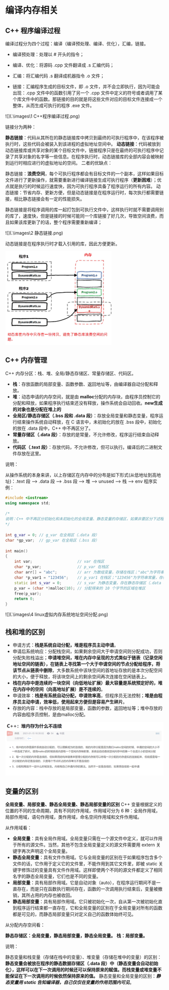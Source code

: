 # 编译内存相关

## C++ 程序编译过程

编译过程分为四个过程：编译（编译预处理、编译、优化），汇编，链接。

- 编译预处理：处理以 # 开头的指令；

- 编译、优化：将源码 .cpp 文件翻译成 .s 汇编代码；

- 汇编：将汇编代码 .s 翻译成机器指令 .o 文件；

- 链接：汇编程序生成的目标文件，即 .o 文件，并不会立即执行，因为可能会出现：.cpp 文件中的函数引用了另一个 .cpp 文件中定义的符号或者调用了某个库文件中的函数。那链接的目的就是将这些文件对应的目标文件连接成一个整体，从而生成可执行的程序 .exe 文件。


![](.\images\1 C++程序编译过程.png)

链接分为两种：

**静态链接**：代码从其所在的静态链接库中拷贝到最终的可执行程序中，在该程序被执行时，这些代码会被装入到该进程的虚拟地址空间中。
**动态链接**：代码被放到动态链接库或共享对象的某个目标文件中，链接程序只是在最终的可执行程序中记录了共享对象的名字等一些信息。在程序执行时，动态链接库的全部内容会被映射到运行时相应进行的虚拟地址的空间。
二者的优缺点：

静态链接：**浪费空间**，每个可执行程序都会有目标文件的一个副本，这样如果目标文件进行了更新操作，就需要重新进行编译链接生成可执行程序（**更新困难**）；优点就是执行的时候运行速度快，因为可执行程序具备了程序运行的所有内容。
动态链接：节省内存、更新方便，但是动态链接是在程序运行时，每次执行都需要链接，相比静态链接会有一定的性能损失。



静态链接是将程序调用的库一起打包到可执行文件中，这样执行时就不需要调用别的库了，速度快，但是链接的时候可能同一个库链接了好几次，导致空间浪费，而且如果该库更新了的话，整个程序需要重新编译；

![](.\images\2 静态链接.png)

动态链接是在程序执行时才载入引用的库，因此方便更新。

<img src=".\images\3 动态链接.png" style="zoom: 33%;" />

## C++ 内存管理

C++ 内存分区：栈、堆、全局/静态存储区、常量存储区、代码区。

- **栈**：存放函数的局部变量、函数参数、返回地址等，由编译器自动分配和释放。
- **堆**：动态申请的内存空间，就是由 **malloc**分配的内存块，由程序员控制它的分配和释放，如果程序执行结束还没有释放，操作系统会自动回收。**new生成的对象也是分配在堆上的**
- **全局区/静态存储区（.bss 段和 .data 段）**：存放全局变量和静态变量，程序运行结束操作系统自动释放，在 C 语言中，未初始化的放在 .bss 段中，初始化的放在 .data 段中，C++ 中不再区分了。
- **常量存储区（.data 段）**：存放的是常量，不允许修改，程序运行结束自动释放。
- **代码区（.text 段）**：存放代码，不允许修改，但可以执行。编译后的二进制文件存放在这里。

说明：

从操作系统的本身来讲，以上存储区在内存中的分布是如下形式(从低地址到高地址)：.text 段 --> .data 段 --> .bss 段 --> 堆 --> unused --> 栈 --> env
程序实例：

```c++
#include <iostream>
using namespace std;

/*
说明：C++ 中不再区分初始化和未初始化的全局变量、静态变量的存储区，如果非要区分下述程序标注在了括号中
*/

int g_var = 0; // g_var 在全局区（.data 段）
char *gp_var;  // gp_var 在全局区（.bss 段）

int main()
{
    int var;                    // var 在栈区
    char *p_var;                // p_var 在栈区
    char arr[] = "abc";         // arr 为数组变量，存储在栈区；"abc"为字符串常量，存储在常量区
    char *p_var1 = "123456";    // p_var1 在栈区；"123456"为字符串常量，存储在常量区
    static int s_var = 0;       // s_var 为静态变量，存在静态存储区（.data 段）
    p_var = (char *)malloc(10); // 分配得来的 10 个字节的区域在堆区
    free(p_var);
    return 0;
}
```

![](.\images\4 linux虚拟内存系统地址空间分配.png)

## 栈和堆的区别

- 申请方式：**栈是系统自动分配，堆是程序员主动申请**。
- 申请后系统响应：分配栈空间，如果剩余空间大于申请空间则分配成功，否则分配失败栈溢出；**申请堆空间，堆在内存中呈现的方式类似于链表（记录空闲地址空间的链表），在链表上寻找第一个大于申请空间的节点分配给程序，将该节点从链表中删除**，大多数系统中该块空间的首地址存放的是本次分配空间的大小，便于释放，将该块空间上的剩余空间再次连接在空闲链表上。
- **栈在内存中是连续的一块空间（向低地址扩展）最大容量是系统预定好的，堆在内存中的空间（向高地址扩展）是不连续的**。
- 申请效率：**栈是有系统自动分配，申请效率高**，但程序员无法控制；**堆是由程序员主动申请，效率低，使用起来方便但是容易产生碎片**。
- 存放的内容：栈中存放的是局部变量，函数的参数，返回地址等；堆中存放的内容由程序员控制，是由malloc分配。

<img src=".\images\5 堆内存为什么不连续.png" style="zoom:50%;" />

## 变量的区别

**全局变量、局部变量、静态全局变量、静态局部变量的区别**
C++ 变量根据定义的位置的不同的生命周期，具有不同的作用域，作用域可分为 6 种：全局作用域，局部作用域，语句作用域，类作用域，命名空间作用域和文件作用域。

从作用域看：

- **全局变量**：具有全局作用域。全局变量只需在一个源文件中定义，就可以作用于所有的源文件。当然，其他不包含全局变量定义的源文件需要用 extern 关键字再次声明这个全局变量。
- **静态全局变量**：具有文件作用域。它与全局变量的区别在于如果程序包含多个文件的话，它作用于定义它的文件里，不能作用到其它文件里，即被 static 关键字修饰过的变量具有文件作用域。这样即使两个不同的源文件都定义了相同名字的静态全局变量，它们也是不同的变量。
- **局部变量**：具有局部作用域。它是自动对象（auto），在程序运行期间不是一直存在，而是只在函数执行期间存在，函数的一次调用执行结束后，变量被撤销，其所占用的内存也被收回。
- **静态局部变量**：具有局部作用域。它只被初始化一次，自从第一次被初始化直到程序运行结束都一直存在，它和全局变量的区别在于全局变量对所有的函数都是可见的，而静态局部变量只对定义自己的函数体始终可见。

从分配内存空间看：

**静态存储区：全局变量，静态局部变量，静态全局变量。**
**栈：局部变量。**

说明：

静态变量和栈变量（存储在栈中的变量）、堆变量（存储在堆中的变量）的区别：**静态变量会被放在程序的静态数据存储区（.data 段）中（静态变量会自动初始化），这样可以在下一次调用的时候还可以保持原来的赋值。而栈变量或堆变量不能保证在下一次调用的时候依然保持原来的值。**
静态变量和全局变量的区别：***静态变量用 static 告知编译器，自己仅仅在变量的作用范围内可见***。

